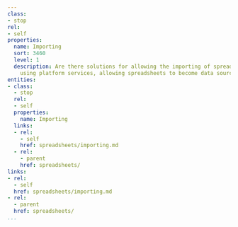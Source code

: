 ```yaml
---
class:
- stop
rel:
- self
properties:
  name: Importing
  sort: 3460
  level: 1
  description: Are there solutions for allowing the importing of spreadsheets or CSV
    using platform services, allowing spreadsheets to become data sources.
entities:
- class:
  - stop
  rel:
  - self
  properties:
    name: Importing
  links:
  - rel:
    - self
    href: spreadsheets/importing.md
  - rel:
    - parent
    href: spreadsheets/
links:
- rel:
  - self
  href: spreadsheets/importing.md
- rel:
  - parent
  href: spreadsheets/
...
```

